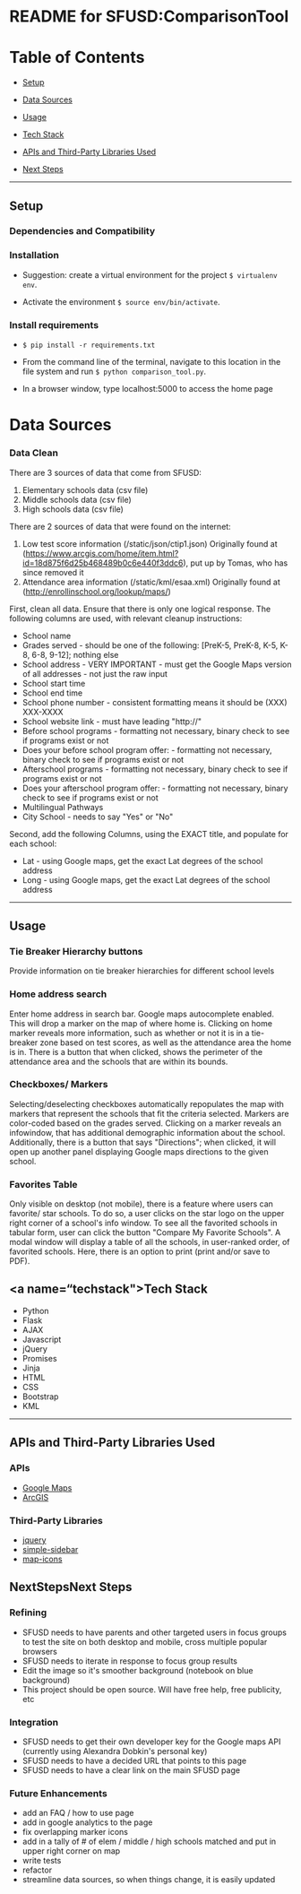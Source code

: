 # README for SFUSD:ComparisonTool

# Table of Contents

* [Setup](#setup)

* [Data Sources](#datasources)

* [Usage](#usage)

* [Tech Stack](#techstack)

* [APIs and Third-Party Libraries Used ](#api)

* [Next Steps](#nextsteps)


----
## <a name=“setup”></a>Setup

### Dependencies and Compatibility

### Installation

* Suggestion: create a virtual environment for the project  ```$ virtualenv env```.

* Activate the environment ```$ source env/bin/activate```.


### Install requirements 
* ```$ pip install -r requirements.txt```

* From the command line of the terminal, navigate to this location in the file system and run ```$ python comparison_tool.py```.

* In a browser window, type localhost:5000 to access the home page


# <a name=datasources></a>Data Sources

### Data Clean
There are 3 sources of data that come from SFUSD:
1. Elementary schools data (csv file)
2. Middle schools data (csv file)
3. High schools data (csv file)

There are 2 sources of data that were found on the internet:
1. Low test score information (/static/json/ctip1.json)
Originally found at (https://www.arcgis.com/home/item.html?id=18d875f6d25b468489b0c6e440f3ddc6), put up by Tomas, who has since removed it
2. Attendance area information (/static/kml/esaa.xml)
Originally found at (http://enrollinschool.org/lookup/maps/)

First, clean all data.  Ensure that there is only one logical response. The following columns are used, with relevant cleanup instructions:
* School name
* Grades served - should be one of the following: [PreK-5, PreK-8, K-5, K-8, 6-8, 9-12]; nothing else
* School address - VERY IMPORTANT - must get the Google Maps version of all addresses - not just the raw input
* School start time
* School end time
* School phone number - consistent formatting means it should be (XXX) XXX-XXXX
* School website link - must have leading "http://"
* Before school programs - formatting not necessary, binary check to see if programs exist or not
* Does your before school program offer: - formatting not necessary, binary check to see if programs exist or not
* Afterschool programs - formatting not necessary, binary check to see if programs exist or not
* Does your afterschool program offer: - formatting not necessary, binary check to see if programs exist or not
* Multilingual Pathways
* City School - needs to say "Yes" or "No"

Second, add the following Columns, using the EXACT title, and populate for each school:
* Lat - using Google maps, get the exact Lat degrees of the school address
* Long - using Google maps, get the exact Lat degrees of the school address

----
## <a name=“usage”></a>Usage

### Tie Breaker Hierarchy buttons
Provide information on tie breaker hierarchies for different school levels

### Home address search
Enter home address in search bar.  Google maps autocomplete enabled.  This will drop a marker on the map of where home is.  Clicking on home marker reveals more information, such as whether or not it is in a tie-breaker zone based on test scores, as well as the attendance area the home is in.  There is a button that when clicked, shows the perimeter of the attendance area and the schools that are within its bounds.

### Checkboxes/ Markers
Selecting/deselecting checkboxes automatically repopulates the map with markers that represent the schools that fit the criteria selected.  Markers are color-coded based on the grades served.  Clicking on a marker reveals an infowindow, that has additional demographic information about the school.  Additionally, there is a button that says "Directions"; when clicked, it will open up another panel displaying Google maps directions to the given school.

### Favorites Table
Only visible on desktop (not mobile), there is a feature where users can favorite/ star schools.  To do so, a user clicks on the star logo on the upper right corner of a school's info window.  To see all the favorited schools in tabular form, user can click the button "Compare My Favorite Schools".  A modal window will display a table of all the schools, in user-ranked order, of favorited schools.  Here, there is an option to print (print and/or save to PDF).

## <a name=“techstack"></a>Tech Stack

* Python
* Flask
* AJAX
* Javascript 
* jQuery 
* Promises
* Jinja 
* HTML 
* CSS
* Bootstrap
* KML

----
## <a name=“api”></a>APIs and Third-Party Libraries Used 

### APIs
* [Google Maps](https://developers.google.com/maps/?hl=en)
* [ArcGIS](https://developers.arcgis.com/javascript/3/)

### Third-Party Libraries
* [jquery](https://jquery.com/)
* [simple-sidebar](https://github.com/dcdeiv/simple-sidebar)
* [map-icons](http://map-icons.com/)


## <a name=“nextsteps”>NextSteps</a>Next Steps

### Refining
* SFUSD needs to have parents and other targeted users in focus groups to test the site on both desktop and mobile, cross multiple popular browsers
* SFUSD needs to iterate in response to focus group results
* Edit the image so it's smoother background (notebook on blue background)
* This project should be open source.  Will have free help, free publicity, etc

### Integration
* SFUSD needs to get their own developer key for the Google maps API (currently using Alexandra Dobkin's personal key)
* SFUSD needs to have a decided URL that points to this page
* SFUSD needs to have a clear link on the main SFUSD page

### Future Enhancements
* add an FAQ / how to use page
* add in google analytics to the page
* fix overlapping marker icons
* add in a tally of # of elem / middle / high schools matched and put in upper right corner on map
* write tests 
* refactor
* streamline data sources, so when things change, it is easily updated